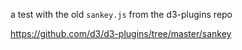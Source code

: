 a test with the old `sankey.js` from the d3-plugins repo

https://github.com/d3/d3-plugins/tree/master/sankey